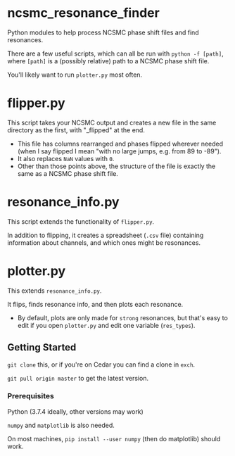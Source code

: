 # ncsmc_resonance_finder

Python modules to help process NCSMC phase shift files and find resonances.

There are a few useful scripts, which can all be run with `python -f [path]`,
where `[path]` is a (possibly relative) path to a NCSMC phase shift file.

You'll likely want to run `plotter.py` most often.

# flipper.py

This script takes your NCSMC output and creates a new file in the same
directory as the first, with "_flipped" at the end.

- This file has columns rearranged and phases flipped wherever needed
  (when I say flipped I mean "with no large jumps, e.g. from 89 to -89").
- It also replaces `NaN` values with `0`.
- Other than those points above, the structure of the file is exactly the same
  as a NCSMC phase shift file.

# resonance_info.py

This script extends the functionality of `flipper.py`.

In addition to flipping, it creates a spreadsheet (`.csv` file) containing
information about channels, and which ones might be resonances.

# plotter.py

This extends `resonance_info.py`.

It flips, finds resonance info, and then plots each resonance.

- By default, plots are only made for `strong` resonances, 
  but that's easy to edit if you open `plotter.py` and edit one variable
  (`res_types`).
  


## Getting Started

`git clone` this, or if you're on Cedar you can find a clone in `exch`.

`git pull origin master` to get the latest version. 


### Prerequisites

Python (3.7.4 ideally, other versions may work)

`numpy` and `matplotlib` is also needed.

On most machines, `pip install --user numpy` (then do matplotlib) should work.
